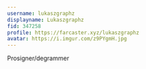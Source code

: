 ```yaml
---
username: lukaszgraphz
displayname: Lukaszgraphz
fid: 347258
profile: https://farcaster.xyz/lukaszgraphz
avatar: https://i.imgur.com/z9PYgmH.jpg
---
```


Prosigner/degrammer
